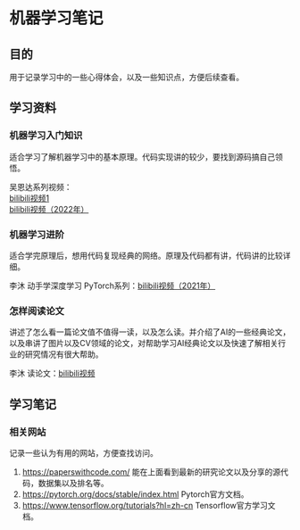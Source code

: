 # 机器学习笔记  

## 目的  

用于记录学习中的一些心得体会，以及一些知识点，方便后续查看。

## 学习资料  

### 机器学习入门知识  

适合学习了解机器学习中的基本原理。代码实现讲的较少，要找到源码搞自己领悟。

吴恩达系列视频：  
[bilibili视频1](https://www.bilibili.com/video/BV164411b7dx?spm_id_from=333.999.0.0&vd_source=778172a184268ff53f4dd0382fd43db1)  
[bilibili视频（2022年）](https://www.bilibili.com/video/BV1Pa411X76s?p=1&vd_source=778172a184268ff53f4dd0382fd43db1)  

### 机器学习进阶  

适合学完原理后，想用代码复现经典的网络。原理及代码都有讲，代码讲的比较详细。

李沐 动手学深度学习 PyTorch系列：[bilibili视频（2021年）](https://space.bilibili.com/1567748478/channel/seriesdetail?sid=358497)  

### 怎样阅读论文  

讲述了怎么看一篇论文值不值得一读，以及怎么读。并介绍了AI的一些经典论文，以及串讲了图片以及CV领域的论文，对帮助学习AI经典论文以及快速了解相关行业的研究情况有很大帮助。

李沐 读论文：[bilibili视频](https://space.bilibili.com/1567748478/channel/seriesdetail?sid=398820)  

## 学习笔记  

### 相关网站  

记录一些认为有用的网站，方便查找访问。  

1. <https://paperswithcode.com/> 能在上面看到最新的研究论文以及分享的源代码，数据集以及排名等。  
1. <https://pytorch.org/docs/stable/index.html> Pytorch官方文档。  
1. <https://www.tensorflow.org/tutorials?hl=zh-cn> Tensorflow官方学习文档。  
